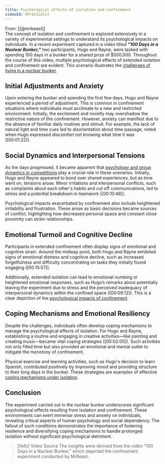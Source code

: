 ```yaml
---
title: Psychological effects of isolation and confinement
videoId: UPrkC1LdlLY
---
```


From: [[@mrbeast]] <br/> 
The concept of isolation and confinement is explored extensively in a variety of experimental settings to understand its psychological impacts on individuals. In a recent experiment captured in a video titled ***"100 Days in a Nuclear Bunker,"*** two participants, Hugo and Rayne, were tasked with spending 100 days in a bunker for a shared prize of $500,000. Throughout the course of this video, multiple psychological effects of extended isolation and confinement are evident. This scenario illustrates the [challenges of living in a nuclear bunker](challenges_of_living_in_a_nuclear_bunker).

## Initial Adjustments and Anxiety

Upon entering the bunker and spending the first few days, Hugo and Rayne experienced a period of adjustment. This is common in confinement situations where individuals must acclimate to a new and restricted environment. Initially, the excitement and novelty may overshadow the restrictive nature of the confinement. However, anxiety can manifest due to the absence of familiar daily routines and stimuli. For example, the lack of natural light and time cues led to disorientation about time passage, noted when Hugo expressed discomfort not knowing what time it was (<a class="yt-timestamp" data-t="00:01:22">[00:01:22]</a>).

## Social Dynamics and Interpersonal Tensions

As the days progressed, it became apparent that [psychology and group dynamics in competitions](psychology_and_group_dynamics_in_competitions) play a crucial role in these scenarios. Initially, Hugo and Rayne appeared to bond over shared experiences, but as time went on, tensions arose. Minor irritations and interpersonal conflicts, such as complaints about each other's habits and cut off communications, led to stress and a potential breakdown in teamwork (<a class="yt-timestamp" data-t="00:10:48">[00:10:48]</a>).

Psychological impacts exacerbated by confinement also include heightened irritability and frustration. These arose as basic decisions became sources of conflict, highlighting how decreased personal space and constant close proximity can strain relationships.

## Emotional Turmoil and Cognitive Decline

Participants in extended confinement often display signs of emotional and cognitive strain. Around the midway point, both Hugo and Rayne exhibited signs of emotional distress and cognitive decline, such as increased forgetfulness and difficulty concentrating on tasks they initially found engaging (<a class="yt-timestamp" data-t="00:15:57">[00:15:57]</a>).

Additionally, extended isolation can lead to emotional numbing or heightened emotional responses, such as Hugo’s remarks about potentially leaving the experiment due to stress and the perceived inadequacy of interpersonal dynamics within the confined space (<a class="yt-timestamp" data-t="00:09:12">[00:09:12]</a>). This is a clear depiction of the [psychological impacts of confinement](psychological_impact_of_confinement).

## Coping Mechanisms and Emotional Resiliency

Despite the challenges, individuals often develop coping mechanisms to manage the psychological effects of isolation. For Hugo and Rayne, establishing a routine and engaging in creative activities—like painting and creating music—became vital coping strategies (<a class="yt-timestamp" data-t="00:02:00">[00:02:00]</a>). Such activities not only filled time but also provided an emotional and mental outlet to mitigate the monotony of confinement.

Physical exercise and learning activities, such as Hugo's decision to learn Spanish, contributed positively by improving mood and providing structure to their long days in the bunker. These strategies are examples of effective [coping mechanisms under isolation](coping_mechanisms_under_isolation).

## Conclusion

The experiment carried out in the nuclear bunker underscores significant psychological effects resulting from isolation and confinement. These environments can exert immense stress and anxiety on individuals, revealing critical aspects of human psychology and social dependency. The fallout of such conditions demonstrates the importance of fostering resilience and diversifying coping mechanisms to handle prolonged isolation without significant psychological detriment.

> [!info] Video Source
> The insights were derived from the video "100 Days in a Nuclear Bunker," which depicted the confinement experiment conducted by MrBeast.